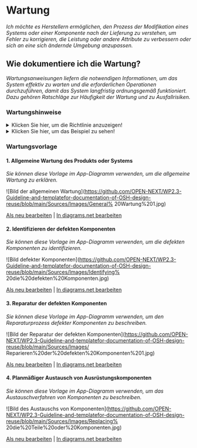 # **Wartung**

*Ich möchte es Herstellern ermöglichen, den Prozess der Modifikation eines Systems oder einer Komponente nach der Lieferung zu verstehen, um Fehler zu korrigieren, die Leistung oder andere Attribute zu verbessern oder sich an eine sich ändernde Umgebung anzupassen.*

## **Wie dokumentiere ich die Wartung?**

*Wartungsanweisungen liefern die notwendigen Informationen, um das System effektiv zu warten und die erforderlichen Operationen durchzuführen, damit das System langfristig ordnungsgemäß funktioniert. Dazu gehören Ratschläge zur Häufigkeit der Wartung und zu Ausfallrisiken.*

 ### **Wartungshinweise**
<Details>
  <summary>Klicken Sie hier, um die Richtlinie anzuzeigen!</summary>
 
  - **Definition:** *Eine Wartungsanweisung ist ein technisches Kommunikationsdokument, das Empfehlungen und notwendige Informationen zur effektiven Wartung des Systems geben soll.*

  ```
Was beinhaltet die Dokumentation von Wartungsanleitungen?

1. Einführung der allgemeinen Wartung des Produkts oder Systems
    - Reinigung
    - Schmieren
    - Regelmäßige Inspektionen oder Wartungen. Diese können zeitbasiert oder nutzungsbasiert ausgeführt werden.
       - Wartung nach vorgegebenen Intervallen
       - Wartung nach vorgeschriebenen Kriterien
       - Wartung durch Integration von Analyse-, Mess- und regelmäßigen Testaktivitäten
    - Regelmäßige Anpassung der Maschinen, falls erforderlich
    - Wartungswerkzeuge
       - Verschiedene Werkzeuge, die zur Durchführung der Wartungsarbeiten erforderlich sind
2. Identifizieren der defekten Komponenten
    - Überwachung der Geräteleistung
    - So erkennen Sie eine defekte Komponente
    - Störungsbeseitigung
    - Nachweis der Fehlerbeseitigung
3. Reparatur der defekten Komponenten
    - Schritt-für-Schritt-Verfahren, die den Reparaturablauf beschreiben
    - Sehen Sie im Abschnitt Herstellung nach, wo Sie die Herstellungsanweisungen zum Wiederaufbau der defekten Komponenten finden
    - Überprüfung der Reparatur
    - Erforderliche Werkzeuge für die Reparatur
4. Austausch von Ausrüstungskomponenten nach Plan
    - Schritt-für-Schritt-Verfahren, die die Ersetzungssequenz beschreiben
    - Benötigtes Werkzeug zum Austausch der Komponenten

Wie visualisiert man den Wartungsprozess?
 1. Bilder
 2. Videos

```
</details>

<Details>
  <summary>Klicken Sie hier, um das Beispiel zu sehen!</summary>

#### *Beispiel 1:* [FarmBot Genesis V1.5](https://genesis.farm.bot/v1.5/Extras/maintenance)
</details>

### Wartungsvorlage
 
 #### 1. Allgemeine Wartung des Produkts oder Systems
 
   *Sie können diese Vorlage im App-Diagramm verwenden, um die allgemeine Wartung zu erklären.*
 
![Bild der allgemeinen Wartung](https://github.com/OPEN-NEXT/WP2.3-Guideline-and-templatefor-documentation-of-OSH-design-reuse/blob/main/Sources/Images/General% 20Wartung%201.jpg)

 <a href="https://app.diagrams.net/#Hamerezoji1362%2Fdrawio-github%2Fmaster%2FGeneral%20maintenance.drawio">Als neu bearbeiten</a> | <a href="https://app.diagrams.net/#Hamerezoji1362%2Fdrawio-github%2Fmaster%2FGeneral%20maintenance.png">In diagrams.net bearbeiten</a>
 
 #### 2. Identifizieren der defekten Komponenten
 
 *Sie können diese Vorlage im App-Diagramm verwenden, um die defekten Komponenten zu identifizieren.*
 
![Bild defekter Komponenten](https://github.com/OPEN-NEXT/WP2.3-Guideline-and-templatefor-documentation-of-OSH-design-reuse/blob/main/Sources/Images/Identifying% 20die%20defekten%20Komponenten.jpg)

 <a href="https://app.diagrams.net/#Hamerezoji1362%2Fdrawio-github%2Fmaster%2FIdentifying%20the%20defective%20components.drawio">Als neu bearbeiten</a> | <a href="https://app.diagrams.net/#Hamerezoji1362%2Fdrawio-github%2Fmaster%2FIdentifying%20the%20defective%20components.png">In diagrams.net bearbeiten</a>
 
 #### 3. Reparatur der defekten Komponenten

 *Sie können diese Vorlage im App-Diagramm verwenden, um den Reparaturprozess defekter Komponenten zu beschreiben.*
 
![Bild der Reparatur der defekten Komponenten](https://github.com/OPEN-NEXT/WP2.3-Guideline-and-templatefor-documentation-of-OSH-design-reuse/blob/main/Sources/Images/ Reparieren%20der%20defekten%20Komponenten%201.jpg)

 <a href="https://app.diagrams.net/#Hamerezoji1362%2Fdrawio-github%2Fmaster%2FRepairing%20the%20defective%20components.drawio">Als neu bearbeiten</a> | <a href="https://app.diagrams.net/#Hamerezoji1362%2Fdrawio-github%2Fmaster%2FRepairing%20the%20defective%20components.drawio.png">In diagrams.net bearbeiten</a>
 
 #### 4. Planmäßiger Austausch von Ausrüstungskomponenten

  *Sie können diese Vorlage im App-Diagramm verwenden, um das Austauschverfahren von Komponenten zu beschreiben.*
 
![Bild des Austauschs von Komponenten](https://github.com/OPEN-NEXT/WP2.3-Guideline-and-templatefor-documentation-of-OSH-design-reuse/blob/main/Sources/Images/Replacing% 20die%20Teile%20oder%20Komponenten.jpg)

 <a href="https://app.diagrams.net/#Hamerezoji1362%2Fdrawio-github%2Fmaster%2FReplaceing%20the%20parts%20or%20components.drawio">Als neu bearbeiten</a> | <a href="https://app.diagrams.net/#Hamerezoji1362%2Fdrawio-github%2Fmaster%2FReplaceing%20the%20parts%20or%20components.drawio.png">In diagrams.net bearbeiten</a>

